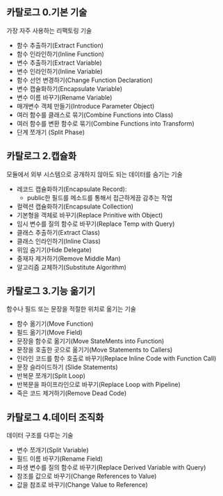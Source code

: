 ## 카탈로그 0.기본 기술 
가장 자주 사용하는 리팩토링 기술
* 함수 추출하기(Extract Function)
* 함수 인라인하기(Inline Function)
* 변수 추출하기(Extract Variable)
* 변수 인라인하기(Inline Variable)
* 함수 선언 변경하기(Change Function Declaration)
* 변수 캡슐화하기(Encapsulate Variable)
* 변수 이름 바꾸기(Rename Variable)
* 매개변수 객체 만들기(Introduce Parameter Object)
* 여러 함수를 클래스로 묶기(Combine Functions into Class)
* 여러 함수를 변환 함수로 묶기(Combine Functions into Transform)
* 단계 쪼개기 (Split Phase)

## 카탈로그 2.캡슐화
모듈에서 외부 시스템으로 공개하지 않아도 되는 데이터를 숨기는 기술

* 레코드 캡슐화하기(Encapsulate Record):
  * public한 필드를 메소드를 통해서 접근하게끔 감추는 작업
* 컬렉션 캡슐화하기(Encapsulate Collection)
* 기본형을 객체로 바꾸기(Replace Prinitive with Object)
* 임시 변수를 질의 함수로 바꾸기(Replace Temp with Query)
* 클래스 추출하기(Extract Class)
* 클래스 인라인하기(Inline Class)
* 위임 숨기기(Hide Delegate)
* 중재자 제거하기(Remove Middle Man)
* 알고리즘 교체하기(Substitute Algorithm)

## 카탈로그 3.기능 옮기기
함수나 필드 또는 문장을 적절한 위치로 옮기는 기술
* 함수 옮기기(Move Function)
* 필드 옮기기(Move Field)
* 문장을 함수로 옮기기(Move StateMents into Function)
* 문장을 호출한 곳으로 옮기기(Move Statements to Callers)
* 인라인 코드를 함수 호출로 바꾸기(Replace Inline Code with Function Call)
* 문장 슬라이드하기 (Slide Statements)
* 반복문 쪼개기(Split Loop)
* 반복문을 파이프라인으로 바꾸기(Replace Loop with Pipeline)
* 죽은 코드 제거하기(Remove Dead Code)

## 카탈로그 4.데이터 조직화
데이터 구조를 다루는 기술
* 변수 쪼개기(Split Variable)
* 필드 이름 바꾸기(Rename Field)
* 파생 변수를 질의 함수로 바꾸기(Replace Derived Variable with Query)
* 참조를 값으로 바꾸기(Change References to Value)
* 값을 참조로 바꾸기(Change Value to Reference)